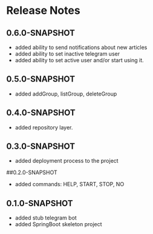 # Release Notes

## 0.6.0-SNAPSHOT

*   added ability to send notifications about new articles
*   added ability to set inactive telegram user
*   added ability to set active user and/or start using it.

## 0.5.0-SNAPSHOT
* added addGroup, listGroup, deleteGroup

## 0.4.0-SNAPSHOT
* added repository layer.

## 0.3.0-SNAPSHOT
* added deployment process to the project

##0.2.0-SNAPSHOT
* added commands: HELP, START, STOP, NO

## 0.1.0-SNAPSHOT
* added stub telegram bot
* added SpringBoot skeleton project
